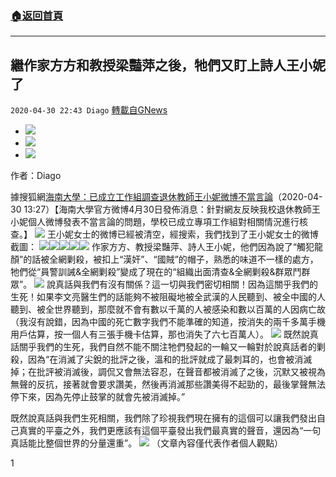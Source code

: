 ###  [:house:返回首頁](https://github.com/ourhimalayas/txt)
---

## 繼作家方方和教授梁豔萍之後，牠們又盯上詩人王小妮了
`2020-04-30 22:43 Diago` [轉載自GNews](https://gnews.org/zh-hant/190529/)

- ![](https://s3.amazonaws.com/gnews-media-offload/wp-content/uploads/2020/04/30222737/YyV6FNM7YqbXXX5_.jpg)
- ![](https://s3.amazonaws.com/gnews-media-offload/wp-content/uploads/2020/04/30222749/EWmRsb2UwAAfi-N.jpg)
- ![](https://s3.amazonaws.com/gnews-media-offload/wp-content/uploads/2020/04/30223702/%E4%B8%8B%E8%BC%89-13.jpg)


作者：Diago

據搜狐網[海南大學：已成立工作組調查退休教師王小妮微博不當言論](https://www.sohu.com/a/392235221_260616?scm=1002.3c0039.1ca01fe.0-0&amp;spm=smpc.home.list.3.1588290659481rafGpCO)（2020-04-30 13:27）【海南大學官方微博4月30日發佈消息：針對網友反映我校退休教師王小妮個人微博發表不當言論的問題，學校已成立專項工作組對相關情況進行核查。】
![](https://s3.amazonaws.com/gnews-media-offload/wp-content/uploads/2020/04/30223737/332549671539052544-1.jpeg)
王小妮女士的微博已經被清空，經搜索，我們找到了王小妮女士的微博截圖：
![](https://s3.amazonaws.com/gnews-media-offload/wp-content/uploads/2020/04/30223438/1588233213710939-1.jpg)![](https://s3.amazonaws.com/gnews-media-offload/wp-content/uploads/2020/04/30222918/1588233207266918.jpg)![](https://s3.amazonaws.com/gnews-media-offload/wp-content/uploads/2020/04/30223141/1588233213324710-1.jpg)![](https://s3.amazonaws.com/gnews-media-offload/wp-content/uploads/2020/04/30223044/1588233212518027-1.jpg)![](https://s3.amazonaws.com/gnews-media-offload/wp-content/uploads/2020/04/30223253/1588233207231189-2.jpg)
作家方方、教授梁豔萍、詩人王小妮，他們因為說了“觸犯龍顏”的話被全網剿殺，被扣上“漢奸”、“國賊”的帽子，熟悉的味道不一樣的處方，牠們從“員警訓誡&全網剿殺”變成了現在的“組織出面清查&全網剿殺&群眾鬥群眾”。
![](https://s3.amazonaws.com/gnews-media-offload/wp-content/uploads/2020/04/30223813/unnamed-6.jpg)
說真話與我們有沒有關係？這一切與我們密切相關！因為這關乎我們的生死！如果李文亮醫生們的話能夠不被阻礙地被全武漢的人民聽到、被全中國的人聽到、被全世界聽到，那麼就不會有數以千萬的人被感染和數以百萬的人因病亡故（我沒有說錯，因為中國的死亡數字我們不能準確的知道，按消失的兩千多萬手機用戶估算，按一個人有三張手機卡估算，那也消失了六七百萬人）。
![](https://s3.amazonaws.com/gnews-media-offload/wp-content/uploads/2020/04/30223849/slide18-l_%E5%89%AF%E6%9C%AC.jpg)
既然說真話關乎我們的生死，我們自然不能不關注牠們發起的一輪又一輪對於說真話者的剿殺，因為“在消滅了尖銳的批評之後，溫和的批評就成了最刺耳的，也會被消滅掉；在批評被消滅後，調侃又會無法容忍，在聲音都被消滅了之後，沉默又被視為無聲的反抗，接著就會要求讚美，然後再消滅那些讚美得不起勁的，最後掌聲無法停下來，因為先停止鼓掌的就會先被消滅掉。”

既然說真話與我們生死相關，我們除了珍視我們現在擁有的這個可以讓我們發出自己真實的平臺之外，我們更應該有這個平臺發出我們最真實的聲音，還因為“一句真話能比整個世界的分量還重”。
![](https://s3.amazonaws.com/gnews-media-offload/wp-content/uploads/2020/04/30223914/Xq6Ed27u_400x400.jpg)
（文章內容僅代表作者個人觀點）

1
